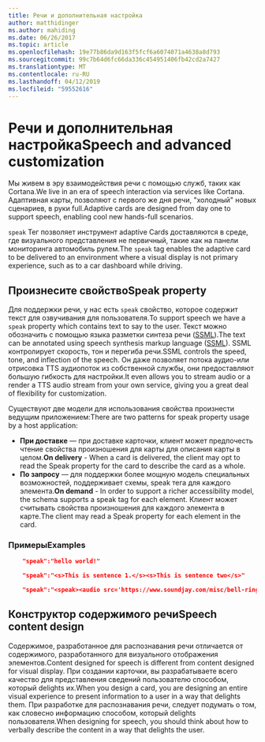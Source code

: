 ```yaml
---
title: Речи и дополнительная настройка
author: matthidinger
ms.author: mahiding
ms.date: 06/26/2017
ms.topic: article
ms.openlocfilehash: 19e77b86da9d163f5fcf6a6074071a4638a8d793
ms.sourcegitcommit: 99c7b64d6fc66da336c454951406fb42cd2a7427
ms.translationtype: MT
ms.contentlocale: ru-RU
ms.lasthandoff: 04/12/2019
ms.locfileid: "59552616"
---
```

# <a name="speech-and-advanced-customization"></a><span data-ttu-id="74916-102">Речи и дополнительная настройка</span><span class="sxs-lookup"><span data-stu-id="74916-102">Speech and advanced customization</span></span>
<span data-ttu-id="74916-103">Мы живем в эру взаимодействия речи с помощью служб, таких как Cortana.</span><span class="sxs-lookup"><span data-stu-id="74916-103">We live in an era of speech interaction via services like Cortana.</span></span>  <span data-ttu-id="74916-104">Адаптивная карты, позволяют с первого же дня речи, "холодный" новых сценариев, в руки full.</span><span class="sxs-lookup"><span data-stu-id="74916-104">Adaptive cards are designed from day one to support speech, enabling cool new hands-full scenarios.</span></span>

<span data-ttu-id="74916-105">`speak` Тег позволяет инструмент adaptive Cards доставляются в среде, где визуального представления не первичный, такие как на панели мониторинга автомобиль рулем.</span><span class="sxs-lookup"><span data-stu-id="74916-105">The `speak` tag enables the adaptive card to be delivered to an environment where a visual display is not primary experience, such as to a car dashboard while driving.</span></span> 

## <a name="speak-property"></a><span data-ttu-id="74916-106">Произнесите свойство</span><span class="sxs-lookup"><span data-stu-id="74916-106">Speak property</span></span>
<span data-ttu-id="74916-107">Для поддержки речи, у нас есть `speak` свойство, которое содержит текст для озвучивания для пользователя.</span><span class="sxs-lookup"><span data-stu-id="74916-107">To support speech we have a `speak` property which contains text to say to the user.</span></span> <span data-ttu-id="74916-108">Текст можно обозначить с помощью языка разметки синтеза речи ([SSML](https://msdn.microsoft.com/en-us/library/office/hh361578)).</span><span class="sxs-lookup"><span data-stu-id="74916-108">The text can be annotated using speech synthesis markup language ([SSML](https://msdn.microsoft.com/en-us/library/office/hh361578)).</span></span> <span data-ttu-id="74916-109">SSML контролирует скорость, тон и перегиба речи.</span><span class="sxs-lookup"><span data-stu-id="74916-109">SSML controls the speed, tone, and inflection of the speech.</span></span>  <span data-ttu-id="74916-110">Он даже позволяет потока аудио-или отрисовка TTS аудиопоток из собственной службы, они предоставляют большую гибкость для настройки.</span><span class="sxs-lookup"><span data-stu-id="74916-110">It even allows you to stream audio or a render a TTS audio stream from your own service, giving you a great deal of flexibility for customization.</span></span>

<span data-ttu-id="74916-111">Существуют две модели для использования свойства произнести ведущим приложением:</span><span class="sxs-lookup"><span data-stu-id="74916-111">There are two patterns for speak property usage by a host application:</span></span>

* <span data-ttu-id="74916-112">**При доставке** — при доставке карточки, клиент может предпочесть чтение свойства произношения для карты для описания карты в целом.</span><span class="sxs-lookup"><span data-stu-id="74916-112">**On delivery** - When a card is delivered, the client may opt to read the Speak property for the card to describe the card as a whole.</span></span>
* <span data-ttu-id="74916-113">**По запросу** — для поддержки более мощную модель специальных возможностей, поддерживает схемы, speak тега для каждого элемента.</span><span class="sxs-lookup"><span data-stu-id="74916-113">**On demand** - In order to support a richer accessibility model, the schema supports a speak tag for each element.</span></span> <span data-ttu-id="74916-114">Клиент может считывать свойства произношения для каждого элемента в карте.</span><span class="sxs-lookup"><span data-stu-id="74916-114">The client may read a Speak property  for each element in the card.</span></span>

### <a name="examples"></a><span data-ttu-id="74916-115">Примеры</span><span class="sxs-lookup"><span data-stu-id="74916-115">Examples</span></span>

```json
    "speak":"hello world!"

    "speak":"<s>This is sentence 1.</s><s>This is sentence two</s>"

    "speak":"<speak><audio src='https://www.soundjay.com/misc/bell-ringing-04.mp3'/><s>Time to wake up!</s></speak>"
```

## <a name="speech-content-design"></a><span data-ttu-id="74916-116">Конструктор содержимого речи</span><span class="sxs-lookup"><span data-stu-id="74916-116">Speech content design</span></span>

<span data-ttu-id="74916-117">Содержимое, разработанное для распознавания речи отличается от содержимого, разработанного для визуального отображения элементов.</span><span class="sxs-lookup"><span data-stu-id="74916-117">Content designed for speech is different from content designed for visual display.</span></span> <span data-ttu-id="74916-118">При создании карточки, вы разрабатываете всего качество для представления сведений пользователю способом, который delights их.</span><span class="sxs-lookup"><span data-stu-id="74916-118">When you design a card, you are designing an entire visual experience to present information to a user in a way that delights them.</span></span> <span data-ttu-id="74916-119">При разработке для распознавания речи, следует подумать о том, как словесно информацию способом, который delights пользователя.</span><span class="sxs-lookup"><span data-stu-id="74916-119">When designing for speech, you should think about how to verbally describe the content in a way that delights the user.</span></span>  
